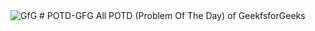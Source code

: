 <img src="https://static.startuptalky.com/2021/06/GeeksforGeeks-StartupTalky.jpg" alt="GfG">
# POTD-GFG
All POTD (Problem Of The Day) of GeekfsforGeeks
